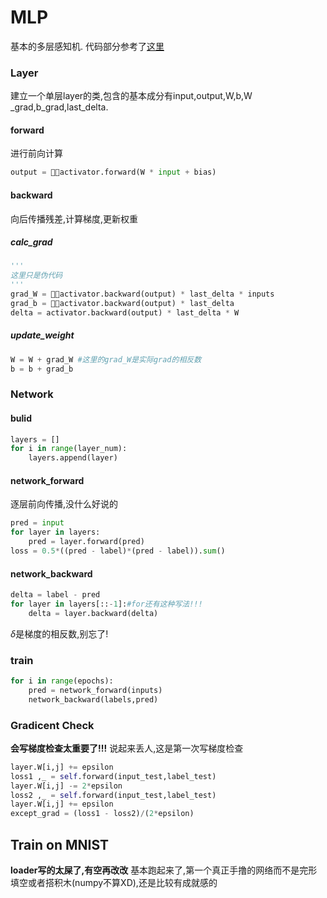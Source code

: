 # MLP

基本的多层感知机.
代码部分参考了[这里](https://www.zybuluo.com/hanbingtao/note/476663)

### Layer

建立一个单层layer的类,包含的基本成分有input,output,W,b,W    _grad,b_grad,last_delta.

#### forward

进行前向计算

``` python
output = activator.forward(W * input + bias)
```

#### backward

向后传播残差,计算梯度,更新权重

##### calc_grad

``` python
'''
这里只是伪代码
'''
grad_W = activator.backward(output) * last_delta * inputs
grad_b = activator.backward(output) * last_delta
delta = activator.backward(output) * last_delta * W

```

##### update_weight

``` python
W = W + grad_W #这里的grad_W是实际grad的相反数
b = b + grad_b
```

### Network

#### bulid

``` python
layers = []
for i in range(layer_num):
    layers.append(layer)
```

#### network_forward

逐层前向传播,没什么好说的

``` python
pred = input
for layer in layers:
    pred = layer.forward(pred)
loss = 0.5*((pred - label)*(pred - label)).sum()
```

#### network_backward

``` python
delta = label - pred
for layer in layers[::-1]:#for还有这种写法!!!
    delta = layer.backward(delta)
```

$\delta$是梯度的相反数,别忘了!

### train

``` python
for i in range(epochs):
    pred = network_forward(inputs)
    network_backward(labels,pred)
```

### Gradicent Check

**会写梯度检查太重要了!!!**
说起来丢人,这是第一次写梯度检查

``` python
layer.W[i,j] += epsilon
loss1 ,_ = self.forward(input_test,label_test)
layer.W[i,j] -= 2*epsilon
loss2 ,_ = self.forward(input_test,label_test)
layer.W[i,j] += epsilon
except_grad = (loss1 - loss2)/(2*epsilon)
```

## Train on MNIST

**loader写的太屎了,有空再改改**
基本跑起来了,第一个真正手撸的网络而不是完形填空或者搭积木(numpy不算XD),还是比较有成就感的